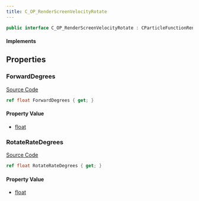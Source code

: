 ```yaml
---
title: C_OP_RenderScreenVelocityRotate
---
```


```csharp
public interface C_OP_RenderScreenVelocityRotate : CParticleFunctionRenderer, CParticleFunction, ISchemaClass<CParticleFunction>, ISchemaClass<CParticleFunctionRenderer>, ISchemaClass<C_OP_RenderScreenVelocityRotate>, ISchemaField, ISchemaClass, INativeHandle
```

#### Implements

## Properties

### ForwardDegrees

[Source Code](https://github.com/swiftly-solution/swiftlys2/blob/main/managed/src/SwiftlyS2.Generated/Schemas/Interfaces/C_OP_RenderScreenVelocityRotate.cs#L19)

```csharp
ref float ForwardDegrees { get; }
```

#### Property Value

- [float](https://learn.microsoft.com/dotnet/api/system.single)

### RotateRateDegrees

[Source Code](https://github.com/swiftly-solution/swiftlys2/blob/main/managed/src/SwiftlyS2.Generated/Schemas/Interfaces/C_OP_RenderScreenVelocityRotate.cs#L17)

```csharp
ref float RotateRateDegrees { get; }
```

#### Property Value

- [float](https://learn.microsoft.com/dotnet/api/system.single)

